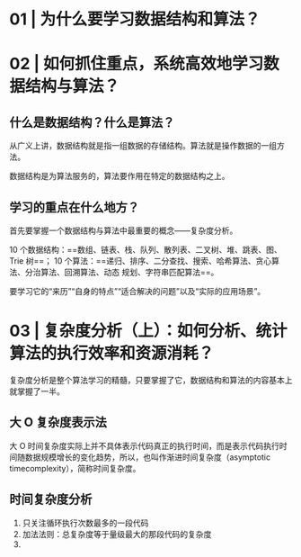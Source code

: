 # 01 | 为什么要学习数据结构和算法？
# 02 | 如何抓住重点，系统高效地学习数据结构与算法？
## 什么是数据结构？什么是算法？
从广义上讲，数据结构就是指一组数据的存储结构。算法就是操作数据的一组方法。

数据结构是为算法服务的，算法要作用在特定的数据结构之上。

## 学习的重点在什么地方？
首先要掌握一个数据结构与算法中最重要的概念——复杂度分析。

10 个数据结构：==数组、链表、栈、队列、散列表、二叉树、堆、跳表、图、Trie 树==；
10 个算法：==递归、排序、二分查找、搜索、哈希算法、贪心算法、分治算法、回溯算法、动态
规划、字符串匹配算法==。

要学习它的“来历”“自身的特点”“适合解决的问题”以及“实际的应用场景”。


# 03 | 复杂度分析（上）：如何分析、统计算法的执行效率和资源消耗？
复杂度分析是整个算法学习的精髓，只要掌握了它，数据结构和算法的内容基本上就掌握了一半。

## 大 O 复杂度表示法
大 O 时间复杂度实际上并不具体表示代码真正的执行时间，而是表示代码执行时间随数据规模增长的变化趋势，所以，也叫作渐进时间复杂度（asymptotic timecomplexity），简称时间复杂度。

## 时间复杂度分析
1. 只关注循环执行次数最多的一段代码
2. 加法法则：总复杂度等于量级最大的那段代码的复杂度
3. 

